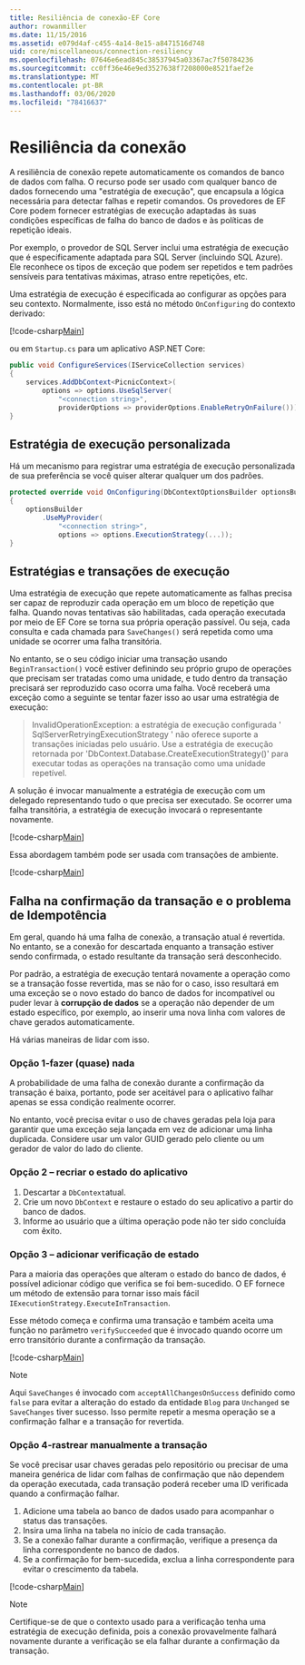 ```yaml
---
title: Resiliência de conexão-EF Core
author: rowanmiller
ms.date: 11/15/2016
ms.assetid: e079d4af-c455-4a14-8e15-a8471516d748
uid: core/miscellaneous/connection-resiliency
ms.openlocfilehash: 07646e6ead845c38537945a03367ac7f50784236
ms.sourcegitcommit: cc0ff36e46e9ed3527638f7208000e8521faef2e
ms.translationtype: MT
ms.contentlocale: pt-BR
ms.lasthandoff: 03/06/2020
ms.locfileid: "78416637"
---
```

# <a name="connection-resiliency"></a>Resiliência da conexão

A resiliência de conexão repete automaticamente os comandos de banco de dados com falha. O recurso pode ser usado com qualquer banco de dados fornecendo uma "estratégia de execução", que encapsula a lógica necessária para detectar falhas e repetir comandos. Os provedores de EF Core podem fornecer estratégias de execução adaptadas às suas condições específicas de falha do banco de dados e às políticas de repetição ideais.

Por exemplo, o provedor de SQL Server inclui uma estratégia de execução que é especificamente adaptada para SQL Server (incluindo SQL Azure). Ele reconhece os tipos de exceção que podem ser repetidos e tem padrões sensíveis para tentativas máximas, atraso entre repetições, etc.

Uma estratégia de execução é especificada ao configurar as opções para seu contexto. Normalmente, isso está no método `OnConfiguring` do contexto derivado:

[!code-csharp[Main](../../../samples/core/Miscellaneous/ConnectionResiliency/Program.cs#OnConfiguring)]

ou em `Startup.cs` para um aplicativo ASP.NET Core:

``` csharp
public void ConfigureServices(IServiceCollection services)
{
    services.AddDbContext<PicnicContext>(
        options => options.UseSqlServer(
            "<connection string>",
            providerOptions => providerOptions.EnableRetryOnFailure()));
}
```

## <a name="custom-execution-strategy"></a>Estratégia de execução personalizada

Há um mecanismo para registrar uma estratégia de execução personalizada de sua preferência se você quiser alterar qualquer um dos padrões.

``` csharp
protected override void OnConfiguring(DbContextOptionsBuilder optionsBuilder)
{
    optionsBuilder
        .UseMyProvider(
            "<connection string>",
            options => options.ExecutionStrategy(...));
}
```

## <a name="execution-strategies-and-transactions"></a>Estratégias e transações de execução

Uma estratégia de execução que repete automaticamente as falhas precisa ser capaz de reproduzir cada operação em um bloco de repetição que falha. Quando novas tentativas são habilitadas, cada operação executada por meio de EF Core se torna sua própria operação passível. Ou seja, cada consulta e cada chamada para `SaveChanges()` será repetida como uma unidade se ocorrer uma falha transitória.

No entanto, se o seu código iniciar uma transação usando `BeginTransaction()` você estiver definindo seu próprio grupo de operações que precisam ser tratadas como uma unidade, e tudo dentro da transação precisará ser reproduzido caso ocorra uma falha. Você receberá uma exceção como a seguinte se tentar fazer isso ao usar uma estratégia de execução:

> InvalidOperationException: a estratégia de execução configurada ' SqlServerRetryingExecutionStrategy ' não oferece suporte a transações iniciadas pelo usuário. Use a estratégia de execução retornada por 'DbContext.Database.CreateExecutionStrategy()' para executar todas as operações na transação como uma unidade repetível.

A solução é invocar manualmente a estratégia de execução com um delegado representando tudo o que precisa ser executado. Se ocorrer uma falha transitória, a estratégia de execução invocará o representante novamente.

[!code-csharp[Main](../../../samples/core/Miscellaneous/ConnectionResiliency/Program.cs#ManualTransaction)]

Essa abordagem também pode ser usada com transações de ambiente.

[!code-csharp[Main](../../../samples/core/Miscellaneous/ConnectionResiliency/Program.cs#AmbientTransaction)]

## <a name="transaction-commit-failure-and-the-idempotency-issue"></a>Falha na confirmação da transação e o problema de Idempotência

Em geral, quando há uma falha de conexão, a transação atual é revertida. No entanto, se a conexão for descartada enquanto a transação estiver sendo confirmada, o estado resultante da transação será desconhecido. 

Por padrão, a estratégia de execução tentará novamente a operação como se a transação fosse revertida, mas se não for o caso, isso resultará em uma exceção se o novo estado do banco de dados for incompatível ou puder levar à **corrupção de dados** se a operação não depender de um estado específico, por exemplo, ao inserir uma nova linha com valores de chave gerados automaticamente.

Há várias maneiras de lidar com isso.

### <a name="option-1---do-almost-nothing"></a>Opção 1-fazer (quase) nada

A probabilidade de uma falha de conexão durante a confirmação da transação é baixa, portanto, pode ser aceitável para o aplicativo falhar apenas se essa condição realmente ocorrer.

No entanto, você precisa evitar o uso de chaves geradas pela loja para garantir que uma exceção seja lançada em vez de adicionar uma linha duplicada. Considere usar um valor GUID gerado pelo cliente ou um gerador de valor do lado do cliente.

### <a name="option-2---rebuild-application-state"></a>Opção 2 – recriar o estado do aplicativo

1. Descartar a `DbContext`atual.
2. Crie um novo `DbContext` e restaure o estado do seu aplicativo a partir do banco de dados.
3. Informe ao usuário que a última operação pode não ter sido concluída com êxito.

### <a name="option-3---add-state-verification"></a>Opção 3 – adicionar verificação de estado

Para a maioria das operações que alteram o estado do banco de dados, é possível adicionar código que verifica se foi bem-sucedido. O EF fornece um método de extensão para tornar isso mais fácil `IExecutionStrategy.ExecuteInTransaction`.

Esse método começa e confirma uma transação e também aceita uma função no parâmetro `verifySucceeded` que é invocado quando ocorre um erro transitório durante a confirmação da transação.

[!code-csharp[Main](../../../samples/core/Miscellaneous/ConnectionResiliency/Program.cs#Verification)]

> [!NOTE]
> Aqui `SaveChanges` é invocado com `acceptAllChangesOnSuccess` definido como `false` para evitar a alteração do estado da entidade `Blog` para `Unchanged` se `SaveChanges` tiver sucesso. Isso permite repetir a mesma operação se a confirmação falhar e a transação for revertida.

### <a name="option-4---manually-track-the-transaction"></a>Opção 4-rastrear manualmente a transação

Se você precisar usar chaves geradas pelo repositório ou precisar de uma maneira genérica de lidar com falhas de confirmação que não dependem da operação executada, cada transação poderá receber uma ID verificada quando a confirmação falhar.

1. Adicione uma tabela ao banco de dados usado para acompanhar o status das transações.
2. Insira uma linha na tabela no início de cada transação.
3. Se a conexão falhar durante a confirmação, verifique a presença da linha correspondente no banco de dados.
4. Se a confirmação for bem-sucedida, exclua a linha correspondente para evitar o crescimento da tabela.

[!code-csharp[Main](../../../samples/core/Miscellaneous/ConnectionResiliency/Program.cs#Tracking)]

> [!NOTE]
> Certifique-se de que o contexto usado para a verificação tenha uma estratégia de execução definida, pois a conexão provavelmente falhará novamente durante a verificação se ela falhar durante a confirmação da transação.
